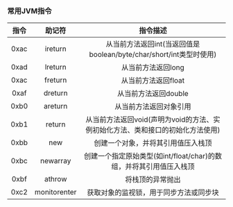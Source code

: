 ### 常用JVM指令
|指令|助记符|指令描述|
|:--:|:--:|:--:|
|0xac|ireturn|从当前方法返回int(当返回值是boolean/byte/char/short/int类型时使用)|
|0xad|lreturn|从当前方法返回long|
|0xac|freturn|从当前方法返回float|
|0xaf|dreturn|从当前方法返回double|
|0xb0|areturn|从当前方法返回对象引用|
|0xb1|return|从当前方法返回void(声明为void的方法、实例初始化方法、类和接口的初始化方法使用)|
|0xbb|new|创建一个对象，并将其引用值压入栈顶|
|0xbc|newarray|创建一个指定原始类型(如int/float/char)的数组，并将其引用值压入栈顶|
|0xbf|athrow|将栈顶的异常抛出|
|0xc2|monitorenter|获取对象的监视锁，用于同步方法或同步块|



